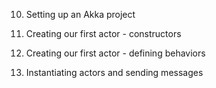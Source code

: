 10. Setting up an Akka project

11. Creating our first actor - constructors

12. Creating our first actor - defining behaviors

13. Instantiating actors and sending messages
